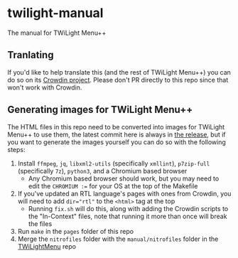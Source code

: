 # twilight-manual
The manual for TWiLight Menu++


## Tranlating
If you'd like to help translate this (and the rest of TWiLight Menu++) you can do so on its [Crowdin project](https://crowdin.com/project/TwilightMenu). Please don't PR directly to this repo since that won't work with Crowdin.

## Generating images for TWiLight Menu++
The HTML files in this repo need to be converted into images for TWiLight Menu++ to use them, the latest commit here is always in [the release](https://github.com/DS-Homebrew/twilight-manual/releases/tag/pages), but if you want to generate the images yourself you can do so with the following steps:
1. Install `ffmpeg`, `jq`, `libxml2-utils` (specifically `xmllint`), `p7zip-full` (specifically `7z`), `python3`, and a Chromium based browser
   - Any Chromium based browser should work, but you may need to edit the `CHROMIUM :=` for your OS at the top of the Makefile
1. If you've updated an RTL language's pages with ones from Crowdin, you will need to add `dir="rtl"` to the `<html>` tag at the top
   - Running `fix.sh` will do this, along with adding the Crowdin scripts to the "In-Context" files, note that running it more than once will break the files
1. Run `make` in the `pages` folder of this repo
1. Merge the `nitrofiles` folder with the `manual/nitrofiles` folder in the [TWiLightMenu](https://github.com/DS-Homebrew/TWiLightMenu) repo
